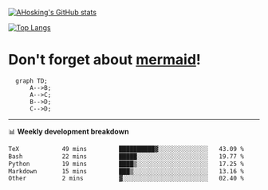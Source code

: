 [![AHosking's GitHub stats](https://github-readme-stats.vercel.app/api?username=ahosking&count_private=true&show_icons=true&theme=onedark&hide_rank=true&include_all_commits=true)](https://github.com/ahosking)

[![Top Langs](https://github-readme-stats.vercel.app/api/top-langs/?username=ahosking&layout=compact&theme=onedark)](https://github.com/ahosking)


# Don't forget about [mermaid](https://github.blog/2022-02-14-include-diagrams-markdown-files-mermaid/)!

```mermaid
  graph TD;
      A-->B;
      A-->C;
      B-->D;
      C-->D;
```
-------

📊 **Weekly development breakdown**

<!--START_SECTION:waka-->

```txt
TeX            49 mins         ██████████▓░░░░░░░░░░░░░░   43.09 %
Bash           22 mins         █████░░░░░░░░░░░░░░░░░░░░   19.77 %
Python         19 mins         ████▒░░░░░░░░░░░░░░░░░░░░   17.25 %
Markdown       15 mins         ███▒░░░░░░░░░░░░░░░░░░░░░   13.16 %
Other          2 mins          ▓░░░░░░░░░░░░░░░░░░░░░░░░   02.40 %
```

<!--END_SECTION:waka-->
